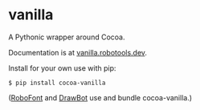 # vanilla

A Pythonic wrapper around Cocoa.

Documentation is at [vanilla.robotools.dev](http://vanilla.robotools.dev/en/latest/).

Install for your own use with pip:

    $ pip install cocoa-vanilla

([RoboFont](https://robofont.com/) and [DrawBot](https://drawbot.com/) use and bundle cocoa-vanilla.)
